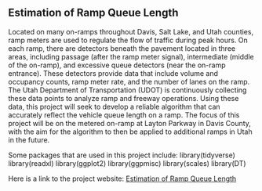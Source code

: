 ## Estimation of Ramp Queue Length

Located on many on-ramps throughout Davis, Salt Lake, and Utah counties, ramp meters are used to regulate the flow of traffic during peak hours. On each ramp, there are detectors beneath the pavement located in three areas, including passage (after the ramp meter signal), intermediate (middle of the on-ramp), and excessive queue detectors (near the on-ramp entrance). These detectors provide data that include volume and occupancy counts, ramp meter rate, and the number of lanes on the ramp. The Utah Department of Transportation (UDOT) is continuously collecting these data points to analyze ramp and freeway operations. Using these data, this project will seek to develop a reliable algorithm that can accurately reflect the vehicle queue length on a ramp. The focus of this project will be on the metered on-ramp at Layton Parkway in Davis County, with the aim for the algorithm to then be applied to additional ramps in Utah in the future.

Some packages that are used in this project include: 
library(tidyverse)
library(readxl)
library(ggplot2)
library(ggpmisc)
library(scales)
library(DT)

Here is a link to the project website: [Estimation of Ramp Queue Length](https://t-daines.github.io/ceen594r_term_project/)
